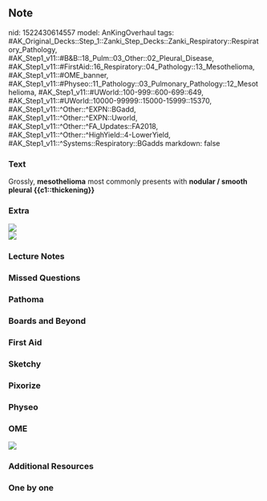 ## Note
nid: 1522430614557
model: AnKingOverhaul
tags: #AK_Original_Decks::Step_1::Zanki_Step_Decks::Zanki_Respiratory::Respiratory_Pathology, #AK_Step1_v11::#B&B::18_Pulm::03_Other::02_Pleural_Disease, #AK_Step1_v11::#FirstAid::16_Respiratory::04_Pathology::13_Mesothelioma, #AK_Step1_v11::#OME_banner, #AK_Step1_v11::#Physeo::11_Pathology::03_Pulmonary_Pathology::12_Mesothelioma, #AK_Step1_v11::#UWorld::100-999::600-699::649, #AK_Step1_v11::#UWorld::10000-99999::15000-15999::15370, #AK_Step1_v11::^Other::^EXPN::BGadd, #AK_Step1_v11::^Other::^EXPN::Uworld, #AK_Step1_v11::^Other::^FA_Updates::FA2018, #AK_Step1_v11::^Other::^HighYield::4-LowerYield, #AK_Step1_v11::^Systems::Respiratory::BGadds
markdown: false

### Text
Grossly, <b>mesothelioma</b> most commonly presents with <b>nodular
/ smooth pleural {{c1::thickening}}</b>

### Extra
<div><img src="paste-167881681666049.jpg"></div>
<div><img src="paste-37516539330561.jpg"></div>

### Lecture Notes


### Missed Questions


### Pathoma


### Boards and Beyond


### First Aid


### Sketchy


### Pixorize


### Physeo


### OME
<div class="ome-widget">
  <a href="https://onlinemeded.org?ref=anki"><img src=
  "_OME_AnkiFlashcards_General_3.png"></a>
</div>

### Additional Resources


### One by one

